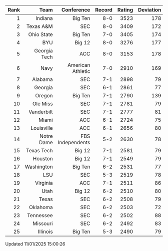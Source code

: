| Rank  | Team                 | Conference           | Record   | Rating | Deviation |
| ---:  | ---:                 | ---:                 | ---:     | ---:   | ---:      |
| 1     | Indiana              | Big Ten              | 8-0      | 3523   | 178       |
| 2     | Texas A&M            | SEC                  | 8-0      | 3409   | 172       |
| 3     | Ohio State           | Big Ten              | 7-0      | 3405   | 174       |
| 4     | BYU                  | Big 12               | 8-0      | 3276   | 177       |
| 5     | Georgia Tech         | ACC                  | 8-0      | 3153   | 178       |
| 6     | Navy                 | American Athletic    | 7-0      | 2910   | 169       |
| 7     | Alabama              | SEC                  | 7-1      | 2898   | 79        |
| 8     | Georgia              | SEC                  | 6-1      | 2861   | 77        |
| 9     | Oregon               | Big Ten              | 7-1      | 2790   | 139       |
| 10    | Ole Miss             | SEC                  | 7-1      | 2781   | 79        |
| 11    | Vanderbilt           | SEC                  | 7-1      | 2777   | 81        |
| 12    | Miami                | ACC                  | 6-1      | 2724   | 75        |
| 13    | Louisville           | ACC                  | 6-1      | 2656   | 80        |
| 14    | Notre Dame           | FBS Independents     | 5-2      | 2630   | 78        |
| 15    | Texas Tech           | Big 12               | 7-1      | 2581   | 79        |
| 16    | Houston              | Big 12               | 7-1      | 2549   | 79        |
| 17    | Washington           | Big Ten              | 6-2      | 2531   | 77        |
| 18    | LSU                  | SEC                  | 5-3      | 2519   | 78        |
| 19    | Virginia             | ACC                  | 7-1      | 2511   | 86        |
| 20    | Utah                 | Big 12               | 6-2      | 2510   | 80        |
| 21    | Texas                | SEC                  | 6-2      | 2508   | 79        |
| 22    | Oklahoma             | SEC                  | 6-2      | 2503   | 72        |
| 23    | Tennessee            | SEC                  | 6-2      | 2502   | 88        |
| 24    | Missouri             | SEC                  | 6-2      | 2492   | 83        |
| 25    | Illinois             | Big Ten              | 5-3      | 2490   | 79        |

Updated 11/01/2025 15:00:26
